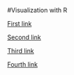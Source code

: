 #Visualization with R

[First link](http://calcul.math.cnrs.fr/IMG/pdf/visualisation1.pdf)

[Second link](http://www.rdatamining.com/docs/data-exploration-and-visualization-with-r)

[Third link](https://www.r-statistics.com/tag/visualization/)

[Fourth link](http://moderndata.plot.ly/interactive-r-visualizations-with-d3-ggplot2-rstudio/)


